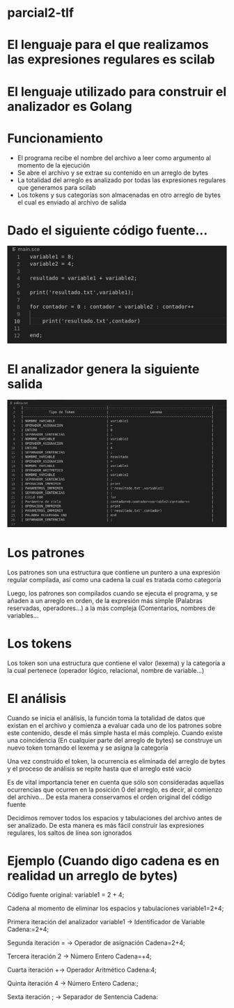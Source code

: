 # parcial2-tlf

# El lenguaje para el que realizamos las expresiones regulares es scilab

# El lenguaje utilizado para construir el analizador es Golang

# Funcionamiento

- El programa recibe el nombre del archivo a leer como argumento al momento de la ejecución
- Se abre el archivo y se extrae su contenido en un arreglo de bytes
- La totalidad del arreglo es analizado por todas las expresiones regulares que generamos para scilab
- Los tokens y sus categorías son almacenadas en otro arreglo de bytes el cual es enviado al archivo de salida

# Dado el siguiente código fuente...

![](capturas-pantalla/entrada.png?raw=true)

# El analizador genera la siguiente salida

![](capturas-pantalla/salida.png?raw=true)

# Los patrones

Los patrones son una estructura que contiene un puntero a una expresión regular compilada, así como una cadena
la cual es tratada como categoría

Luego, los patrones son compilados cuando se ejecuta el programa, y se añaden a un arreglo en orden, de la expresión más simple
(Palabras reservadas, operadores...) a la más compleja (Comentarios, nombres de variables...

# Los tokens

Los token son una estructura que contiene el valor (lexema) y la categoría a la cual pertenece (operador lógico, relacional, nombre de variable...)

# El análisis

Cuando se inicia el análisis, la función toma la totalidad de datos que existan en el archivo y comienza a evaluar cada uno de los patrones sobre este contenido, desde el más simple hasta el más complejo. Cuando existe una coincidencia (En cualquier parte del arreglo de bytes) se construye un nuevo token tomando el lexema y se asigna la categoría

Una vez construído el token, la ocurrencia es eliminada del arreglo de bytes y el proceso de análisis se repite hasta que el arreglo esté vacío

Es de vital importancia tener en cuenta que sólo son consideradas aquellas ocurrencias que ocurren en la posición 0 del arreglo, es decir, al comienzo del archivo... De esta manera conservamos el orden original del código fuente

Decidimos remover todos los espacios y tabulaciones del archivo antes de ser analizado. De esta manera es más fácil construir las expresiones regulares, los saltos de línea son ignorados

# Ejemplo (Cuando digo cadena es en realidad un arreglo de bytes)

Código fuente original:
variable1 = 2 + 4;

Cadena al momento de eliminar los espacios y tabulaciones
variable1=2+4;

Primera iteración del analizador
variable1 -> Identificador de Variable
Cadena:=2+4;

Segunda iteración
= -> Operador de asignación
Cadena=2+4;

Tercera iteración
2 -> Número Entero
Cadena=+4;

Cuarta iteración
+-> Operador Aritmético
Cadena:4;

Quinta iteración
4 -> Número Entero
Cadena:;

Sexta iteración
; -> Separador de Sentencia
Cadena:
